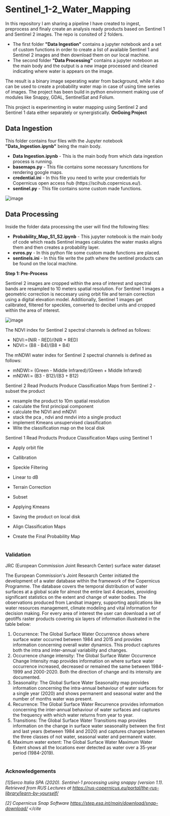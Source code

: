# Sentinel_1-2_Water_Mapping
<p>In this repository I am sharing a pipeline I have created to ingest, preprocess and finaly create an analysis ready products based on Sentinel 1 and Sentinel 2 images.
The repo is consited of 2 folders. 
<ul>
  <li>The first folder <b>"Data Ingestion"</b> contains a jupyter notebook and a set of custom functions in order to create a list of available Sentinel 1 and Sentinel 2 images and then download them on our local machine.</li>
  <li>The second folder <b>"Data Processing"</b> contains a jupyter noteboon as the main body and the output is a new image processed and cleaned indicating where water is appears on the image.</li>
</ul>
The result is a binary image seperating water from background, while it also can be used to create a probability water map in case of using time series of images. The project has been build in python environment making use of modules like Snappy, GDAL, SentinelSat and Folium.</p>

This project is experimenting in water mapping using Sentinel 2 and Sentinel 1 data either separately or synergistically. <b> OnGoing Project </b>

<h2> Data Ingestion </h2>
This folder contains four files with the Jupyter notebook <b>"Data_Ingestion.ipynb"</b> being the main body.
<ul>
  <li><b>Data Ingestion.ipynb</b> - This is the main body from which data ingestion process is running.</li>
  <li><b>basemaps.py</b> - This file contains some necessary funcntions for rendering google maps.</li>
  <li><b>credential.ini</b> - In this file you need to write your credentials for Copernicus open access hub (https://scihub.copernicus.eu/).</li>
  <li><b>sentinel.py</b> - This file contains some custom made functions.</li>
</ul>


![image](https://user-images.githubusercontent.com/23013328/162620579-0863768a-5781-4352-80df-44b209f171c6.png)


<h2> Data Processing </h2>
Inside the folder data processing the user will find the following files:
<ul>
  <li><b>Probability_Map_S1_S2.ipynb</b> - This jupyter notebook is the main body of code which reads Sentinel images calculates the water masks aligns them and then creates a probability layer.</li>
  <li><b>evros.py</b> - In this python file some custom made functions are placed.</li>
  <li><b>sentinels.ini</b> - In this file write the path where the sentinel products can be found on the local machine.</li>
</ul>
<b>Step 1: Pre-Process</b>

<p>Sentinel 2 images are cropped within the area of interest and spectral bands are resampled to 10 meters spatial resolution. For Sentinel 1 images a geometric correction is neccesary using orbit file and terrain correction using a digital elevation model. Additionally, Sentinel 1 images get calibrated, filtered for speckles, converted to decibel units and cropped within the area of interest.</p>

![image](https://user-images.githubusercontent.com/23013328/162620202-17ff4828-fe37-4593-85ac-7d0ffcf74ed0.png)


The NDVI index for Sentinel 2 spectral channels is defined as follows:
  - NDVI∶=(NIR - RED)/(NIR + RED)
  - NDVI∶= (B8 - B4)/(B8 +  B4)

The mNDWI water index for Sentinel 2 spectral channels is defined as follows:
  - mNDWI∶= (Green - Middle Infrared)/(Green + Middle Infrared)
  - mNDWI∶= (B3 - B12)/(B3 + B12)

Sentinel 2
Read Products
Produce Classification Maps from Sentinel 2
-subset the product
- resample the product to 10m spatial resolution
- calculate the first principal component
- calculate the NDVI and mNDVI
- stack the pca , ndvi and mndvi into a single product
- implement Kmeans unsupervised classification
- Wite the classification map on the local disk

Sentinel 1
Read Products
Produce Classification Maps using Sentinel 1
- Apply orbit file
- Callibration
- Speckle Filtering
- Linear to dB
- Terrain Correction
- Subset
- Applying Kmeans
- Saving the product on local disk

- Align Classification Maps
- Create the Final Probability Map


# <h3> Validation </h3>
JRC (European Commission Joint Research Center) surface water dataset

<p>The European Commission's Joint Research Center initiated the development of a water database within the framework of the Copernicus Programme. The database covers the temporal distribution of water surfaces at a global scale for almost the entire last 4 decades, providing significant statistics on the extent and change of water bodies. The observations produced from Landsat imagery, supporting applications like water resources management, climate modeling and vital information for decision making. For every area of interest the user can download a set of geotiffs raster products covering six layers of information illustrated in the table below:</p>
<ol>
  <li>Occurrence: 
The Global Surface Water Occurrence shows where surface water occurred between 1984 and 2015 and provides information concerning overall water dynamics. This product captures both the intra and inter-annual variability and changes.</li>
  <li>Occurrence change intensity: The Global Surface Water Occurrence Change Intensity map provides information on where surface water occurrence increased, decreased or remained the same between 1984-1999 and 2000-2020. Both the direction of change and its intensity are documented.</li>
  <li>Seasonality: The Global Surface Water Seasonality map provides information concerning the intra-annual behaviour of water surfaces for a single year (2020) and shows permanent and seasonal water and the number of months water was present.</li>
  <li> Recurrence: The Global Surface Water Recurrence provides information concerning the inter-annual behaviour of water surfaces and captures the frequency with which water returns from year to year. </li>
  <li> Transitions: The Global Surface Water Transitions map provides information on the change in surface water seasonality between the first and last years (between 1984 and 2020) and captures changes between the three classes of not water, seasonal water and permanent water. </li>
  <li> Maximum water extent: The Global Surface Water Maximum Water Extent shows all the locations ever detected as water over a 35-year period (1984-2019).</li>
</ol>

# <h3> Acknowledgements </h3> 

<cite> [1]Serco Italia SPA (2020). Sentinel-1 processing using snappy (version 1.1). Retrieved from RUS
Lectures at https://rus-copernicus.eu/portal/the-rus-library/learn-by-yourself/ </cite>

<cite> [2] Copernicus Snap Software https://step.esa.int/main/download/snap-download/ </cite
